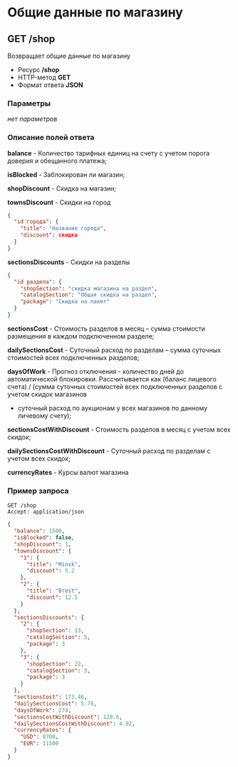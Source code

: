 # Общие данные по магазину

## GET /shop

Возвращает общие данные по магазину

- Ресурс **/shop**
- HTTP-метод **GET**
- Формат ответа **JSON**

### Параметры

*нет параметров*

### Описание полей ответа

**balance** - Количество тарифных единиц на счету с учетом порога доверия и обещанного платежа;

**isBlocked** - Заблокирован ли магазин;

**shopDiscount** - Скидка на магазин;

**townsDiscount** - Скидки на город
```json
{
  "id города": {
    "title": "Название города",
    "discount": скидка
  }
}
```
**sectionsDiscounts** - Скидки на разделы
```json
{
  "id раздела": {
    "shopSection": "скидка магазина на раздел",
    "catalogSection": "Общая скидка на раздел",
    "package": "Скидка на пакет"
  }
}
```

**sectionsCost** - Стоимость разделов в месяц – сумма стоимости размещения в каждом подключенном разделе;

**dailySectionsCost** - Суточный расход по разделам – сумма суточных стоимостей всех подключенных разделов;

**daysOfWork** - Прогноз отключения - количество дней до автоматической блокировки. Рассчитывается как (баланс лицевого счета) /
(сумма суточных стоимостей всех подключенных разделов с учетом скидок магазинов
+ суточный расход по аукционам у всех магазинов по данному личевому счету);

**sectionsCostWithDiscount** - Стоимость разделов в месяц с учетом всех скидок;

**dailySectionsCostWithDiscount** - Суточный расход по разделам с учетом всех скидок;

**currencyRates** - Курсы валют магазина

### Пример запроса

```
GET /shop
Accept: application/json
```

```json
{
  "balance": 1500,
  "isBlocked": false,
  "shopDiscount": 1,
  "townsDiscount": {
    "1": {
      "title": "Minsk",
      "discount": 5.2
    },
    "2": {
      "title": "Brest",
      "discount": 12.5
    }
  },
  "sectionsDiscounts": {
    "2": {
      "shopSection": 13,
      "catalogSection": 5,
      "package": 3
    },
    "3": {
      "shopSection": 22,
      "catalogSection": 3,
      "package": 3
    }
  },
  "sectionsCost": 173.46,
  "dailySectionsCost": 5.78,
  "daysOfWork": 274,
  "sectionsCostWithDiscount": 120.6,
  "dailySectionsCostWithDiscount": 4.02,
  "currencyRates": {
    "USD": 8700,
    "EUR": 11500
  }
}
```
